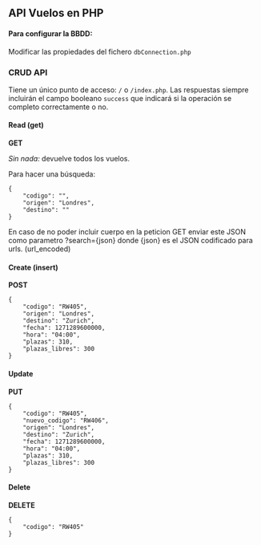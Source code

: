 ## API Vuelos en PHP

#### Para configurar la BBDD:
Modificar las propiedades del fichero `dbConnection.php`

### CRUD API
Tiene un único punto de acceso: `/` o `/index.php`.
Las respuestas siempre incluirán el campo booleano `success` que indicará si la operación se completo correctamente o no.

#### Read (get)
**GET**

*Sin nada:* devuelve todos los vuelos.

Para hacer una búsqueda:
```
{
    "codigo": "",
	"origen": "Londres",
	"destino": ""
}
```
En caso de no poder incluir cuerpo en la peticion GET enviar este JSON como parametro ?search={json} donde {json} es el JSON codificado para urls. (url_encoded)

#### Create (insert)
**POST**
```
{
    "codigo": "RW405",
	"origen": "Londres",
	"destino": "Zurich",
	"fecha": 1271289600000,
	"hora": "04:00",
	"plazas": 310,
	"plazas_libres": 300
}
```

#### Update
**PUT**
```
{
    "codigo": "RW405",
    "nuevo_codigo": "RW406",
	"origen": "Londres",
	"destino": "Zurich",
	"fecha": 1271289600000,
	"hora": "04:00",
	"plazas": 310,
	"plazas_libres": 300
}
```

#### Delete
**DELETE**
```
{
    "codigo": "RW405"
}
```